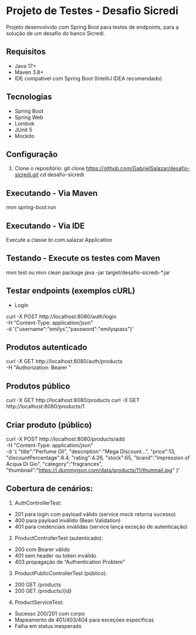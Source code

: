 # Projeto de Testes - Desafio Sicredi

Projeto desenvolvido com Spring Boot para testes de endpoints, para a solução de um desafio do banco Sicredi.

## Requisitos

- Java 17+
- Maven 3.8+
- IDE compatível com Spring Boot (IntelliJ IDEA recomendado)

## Tecnologias

- Spring Boot
- Spring Web
- Lombok
- JUnit 5
- Mockito
  
## Configuração

1. Clone o repositório:
git clone https://github.com/GabrielSalazar/desafio-sicredi.git
cd desafio-sicredi


## Executando - Via Maven
mvn spring-boot:run

## Executando - Via IDE
Execute a classe br.com.salazar.Application

## Testando - Execute os testes com Maven
mvn test
ou
mvn clean package
java -jar target/desafio-sicredi-*.jar

## Testar endpoints (exemplos cURL)
- Login

curl -X POST http://localhost:8080/auth/login \
  -H "Content-Type: application/json" \
  -d '{"username":"emilys","password":"emilyspass"}'

## Produtos autenticado

curl -X GET http://localhost:8080/auth/products \
  -H "Authorization: Bearer <TOKEN>"
## Produtos público
curl -X GET http://localhost:8080/products
curl -X GET http://localhost:8080/products/1

## Criar produto (público)
curl -X POST http://localhost:8080/products/add \
  -H "Content-Type: application/json" \
  -d '{
    "title":"Perfume Oil",
    "description":"Mega Discount...",
    "price":13,
    "discountPercentage":8.4,
    "rating":4.26,
    "stock":65,
    "brand":"Impression of Acqua Di Gio",
    "category":"fragrances",
    "thumbnail":"https://i.dummyjson.com/data/products/11/thumnail.jpg"
  }'

## Cobertura de cenários:
1. AuthControllerTest:
- 201 para login com payload válido (service mock retorna sucesso)
- 400 para payload inválido (Bean Validation)
- 401 para credenciais inválidas (service lança exceção de autenticação)

2. ProductControllerTest (autenticado):
- 200 com Bearer válido
- 401 sem header ou token inválido
- 403 propagação de “Authentication Problem”

3. ProductPublicControllerTest (público):
- 200 GET /products
- 200 GET /products/{id}

4. ProductServiceTest:
- Sucesso 200/201 com corpo
- Mapeamento de 401/403/404 para exceções específicas
- Falha em status inesperado
